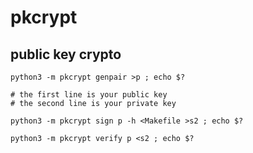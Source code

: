 # pkcrypt

## public key crypto

```
python3 -m pkcrypt genpair >p ; echo $?

# the first line is your public key
# the second line is your private key

python3 -m pkcrypt sign p -h <Makefile >s2 ; echo $?

python3 -m pkcrypt verify p <s2 ; echo $?

```


